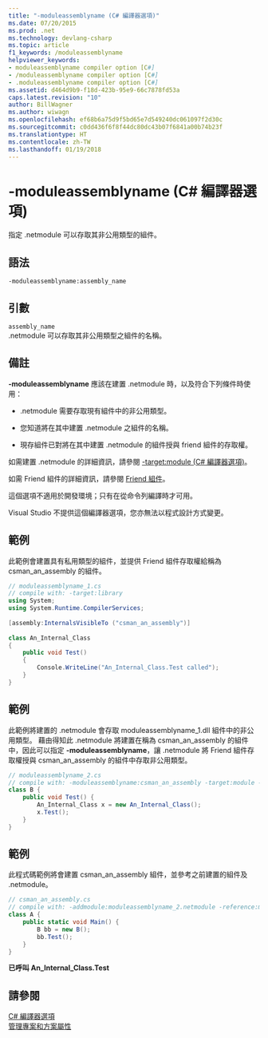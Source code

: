 ```yaml
---
title: "-moduleassemblyname (C# 編譯器選項)"
ms.date: 07/20/2015
ms.prod: .net
ms.technology: devlang-csharp
ms.topic: article
f1_keywords: /moduleassemblyname
helpviewer_keywords:
- moduleassemblyname compiler option [C#]
- /moduleassemblyname compiler option [C#]
- .moduleassemblyname compiler option [C#]
ms.assetid: d464d9b9-f18d-423b-95e9-66c7878fd53a
caps.latest.revision: "10"
author: BillWagner
ms.author: wiwagn
ms.openlocfilehash: ef68b6a75d9f5bd65e7d549240dc061097f2d30c
ms.sourcegitcommit: c0dd436f6f8f44dc80dc43b07f6841a00b74b23f
ms.translationtype: HT
ms.contentlocale: zh-TW
ms.lasthandoff: 01/19/2018
---
```

# <a name="-moduleassemblyname-c-compiler-option"></a>-moduleassemblyname (C# 編譯器選項)
指定 .netmodule 可以存取其非公用類型的組件。  
  
## <a name="syntax"></a>語法  
  
```console  
-moduleassemblyname:assembly_name  
```  
  
## <a name="arguments"></a>引數  
 `assembly_name`  
 .netmodule 可以存取其非公用類型之組件的名稱。  
  
## <a name="remarks"></a>備註  
 **-moduleassemblyname** 應該在建置 .netmodule 時，以及符合下列條件時使用：  
  
-   .netmodule 需要存取現有組件中的非公用類型。  
  
-   您知道將在其中建置 .netmodule 之組件的名稱。  
  
-   現存組件已對將在其中建置 .netmodule 的組件授與 friend 組件的存取權。  
  
 如需建置 .netmodule 的詳細資訊，請參閱 [-target:module (C# 編譯器選項)](../../../csharp/language-reference/compiler-options/target-module-compiler-option.md)。  
  
 如需 Friend 組件的詳細資訊，請參閱 [Friend 組件](../../programming-guide/concepts/assemblies-gac/friend-assemblies.md)。  
  
 這個選項不適用於開發環境；只有在從命令列編譯時才可用。  
  
 Visual Studio 不提供這個編譯器選項，您亦無法以程式設計方式變更。  
  
## <a name="example"></a>範例  
 此範例會建置具有私用類型的組件，並提供 Friend 組件存取權給稱為 csman_an_assembly 的組件。  
  
```csharp  
// moduleassemblyname_1.cs  
// compile with: -target:library  
using System;  
using System.Runtime.CompilerServices;  
  
[assembly:InternalsVisibleTo ("csman_an_assembly")]  
  
class An_Internal_Class   
{  
    public void Test()   
    {   
        Console.WriteLine("An_Internal_Class.Test called");   
    }  
}  
```  
  
## <a name="example"></a>範例  
 此範例將建置的 .netmodule 會存取 moduleassemblyname_1.dll 組件中的非公用類型。 藉由得知此 .netmodule 將建置在稱為 csman_an_assembly 的組件中，因此可以指定 **-moduleassemblyname**，讓 .netmodule 將 Friend 組件存取權授與 csman_an_assembly 的組件中存取非公用類型。  
  
```csharp  
// moduleassemblyname_2.cs  
// compile with: -moduleassemblyname:csman_an_assembly -target:module -reference:moduleassemblyname_1.dll  
class B {  
    public void Test() {  
        An_Internal_Class x = new An_Internal_Class();  
        x.Test();  
    }  
}  
```  
  
## <a name="example"></a>範例  
 此程式碼範例將會建置 csman_an_assembly 組件，並參考之前建置的組件及 .netmodule。  
  
```csharp  
// csman_an_assembly.cs  
// compile with: -addmodule:moduleassemblyname_2.netmodule -reference:moduleassemblyname_1.dll  
class A {  
    public static void Main() {  
        B bb = new B();  
        bb.Test();  
    }  
}  
```  
  
 **已呼叫 An_Internal_Class.Test**  
## <a name="see-also"></a>請參閱  
 [C# 編譯器選項](../../../csharp/language-reference/compiler-options/index.md)  
 [管理專案和方案屬性](/visualstudio/ide/managing-project-and-solution-properties)
